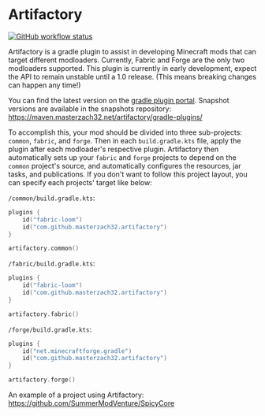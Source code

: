 # Artifactory

[![GitHub workflow status](https://img.shields.io/github/workflow/status/Masterzach32/artifactory/Java%20CI/master?style=for-the-badge)]()

Artifactory is a gradle plugin to assist in developing Minecraft mods that can target different modloaders. Currently,
Fabric and Forge are the only two modloaders supported. This plugin is currently in early development, expect the API 
to remain unstable until a 1.0 release. (This means breaking changes can happen any time!)

You can find the latest version on the [gradle plugin portal](https://plugins.gradle.org/plugin/com.github.masterzach32.artifactory).
Snapshot versions are available in the snapshots repository: https://maven.masterzach32.net/artifactory/gradle-plugins/

To accomplish this, your mod should be divided into three sub-projects: `common`, `fabric`, and `forge`. Then in each
`build.gradle.kts` file, apply the plugin after each modloader's respective plugin. Artifactory then automatically sets 
up your `fabric` and `forge` projects to depend on the `common` project's source, and automatically configures the 
resources, jar tasks, and publications. If you don't want to follow this project layout, you can specify each projects'
target like below:

`/common/build.gradle.kts`:
```kotlin
plugins {
    id("fabric-loom")
    id("com.github.masterzach32.artifactory")
}

artifactory.common()
```

`/fabric/build.gradle.kts`:
```kotlin
plugins {
    id("fabric-loom")
    id("com.github.masterzach32.artifactory")
}

artifactory.fabric()
```

`/forge/build.gradle.kts`:
```kotlin
plugins {
    id("net.minecraftforge.gradle")
    id("com.github.masterzach32.artifactory")
}

artifactory.forge()
```

An example of a project using Artifactory: https://github.com/SummerModVenture/SpicyCore
